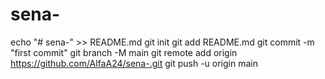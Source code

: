 # sena-
echo "# sena-" >> README.md
git init
git add README.md
git commit -m "first commit"
git branch -M main
git remote add origin https://github.com/AlfaA24/sena-.git
git push -u origin main
